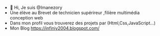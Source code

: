- 👋 Hi, Je suis @Imanezory
- Une élève au Brevet de technicien supérireur ,filière multimédia conception web
- Dans mon profil vous trouverez des projets par (Html,Css,JavaScript...)
- Mon Blog https://infiniy2004.blogspot.com/


